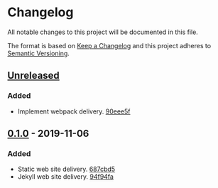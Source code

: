 # Changelog

All notable changes to this project will be documented in this file.

The format is based on [Keep a Changelog](http://keepachangelog.com/)
and this project adheres to [Semantic Versioning](http://semver.org/).

## [Unreleased](https://github.com/atomist/atomist-web-sdm/compare/0.1.0...HEAD)

### Added

-   Implement webpack delivery. [90eee5f](https://github.com/atomist/atomist-web-sdm/commit/90eee5f8a1d4c3d52cc32ad984043eca565ba5a9)

## [0.1.0](https://github.com/atomist/atomist-web-sdm/tree/0.1.0) - 2019-11-06

### Added

-   Static web site delivery. [687cbd5](https://github.com/atomist/atomist-web-sdm/commit/687cbd5ee6bde36a80acaec88e5d2dd4f00e8ed2)
-   Jekyll web site delivery. [94f94fa](https://github.com/atomist/atomist-web-sdm/commit/94f94fa26b162c85fae31c2bf0289613ee942226)
